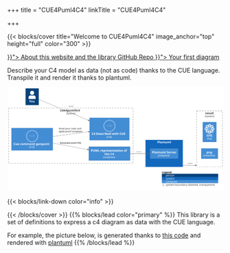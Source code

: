 +++
title = "CUE4Puml4C4"
linkTitle = "CUE4Puml4C4"

+++

{{< blocks/cover title="Welcome to CUE4Puml4C4" image_anchor="top" height="full" color="300" >}}
<div class="mx-auto">
	<a class="btn btn-lg btn-primary mr-3 mb-4" href="{{< relref "/about" >}}">
		About this website and the library <i class="fas fa-arrow-alt-circle-right ml-2"></i>
	</a>
	<a class="btn btn-lg btn-secondary mr-3 mb-4" href="https://github.com/owulveryck/cue4puml4c4">
		GitHub Repo <i class="fab fa-github ml-2 "></i>
	</a>
	<a class="btn btn-lg btn-primary mr-3 mb-4" href="{{< relref "/tutorials/helloworld" >}}">
		Your first diagram <i class="fas fa-arrow-alt-circle-right ml-2"></i>
	</a>
	<p class="lead mt-5">
Describe your C4 model as data (not as code) thanks to the CUE language.
Transpile it and render it thanks to plantuml.


[![](illustration.svg)](illustration.cue)
	</p>
{{< blocks/link-down color="info" >}}
</div>

{{< /blocks/cover >}}
{{% blocks/lead color="primary" %}}
This library is a set of definitions to express a c4 diagram as data with the CUE language.

For example, the picture below, is generated thanks to [this code](illustration.cue) and rendered with [plantuml](https://www.plantuml.com/plantuml/uml/fL9TRzem57rkVeMNbmO9y4kUzjGkH7GIQoC2ctYAJ789rXmxyWS8JVtlkoPaP2tID5MAaflZS-x7yNqmbcdh6X5yuh8KhWAojxOrdodLx3YjkTsxhJEWIoKjI3ijLKDRmQJNJ8oj1D_I99va7bf_Mz266GiQeI911UCIzBJzp_pgwCG1zAdyIVky4uu4CvadMLz1xNQyv4nGn1BLD4f-f4xf8FRok8on09UK6GFMUFoSbdp4dvgBBTFuiCdrgDNSWkcdwN-dr1pgIyN5u-PblIeMZy-pF7dCqcWKF7sTfKM-IfVfosfpHkZz4WIpN4coOhMvfmIXL403qWuGae4sw22vfq4NHcliUXnkb0j7mPsdv2TifJbJkh3uefoic3v50tl6uU0d7FqAxlvST5GnoyPX4fCPc5BpBLJaY0wHP9s6Y9_V-622GgXQOU61k0RfioBF0K4R6oOhSW7_hJuffxEpFCDr8HfQ3GOzwAnHEsBtG98OzMjPmGur5SO-1_eNXTSwVWRyB85Ln2SbfQg0-5vOsueJyJI2vhJeEjpGzurWE0S96bcTPiU5vxzUp8twLS2EBz4RDtj23Xgtz4eZ7V1-bDTtzuOUE677OVTzcv-Nrcd83_KupB_FCGU6dSS6Wz4DRYQHsyhwLctSe7uL_GvTZF5RrhjwzNleqjzZ3adzITWFq1tcJoy_YaKwJvzdqIXu05aXvpS0)
{{% /blocks/lead %}}


